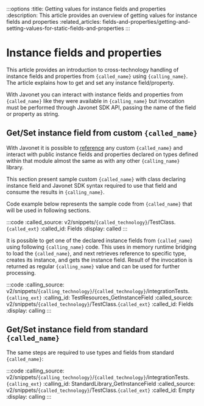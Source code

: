 :::options
:title: Getting values for instance fields and properties
:description: This article provides an overview of getting values for instance fields and properties
:related_articles: fields-and-properties/getting-and-setting-values-for-static-fields-and-properties
:::

# Instance fields and properties  
  
This article provides an introduction to cross-technology handling of instance fields and properties from `{called_name}` using `{calling_name}`. The article explains how to get and set any instance field/property.  
  
With Javonet you can interact with instance fields and properties from `{called_name}` like they were available in `{calling_name}` but invocation must be performed through Javonet SDK API, passing the name of the field or property as string. 

## Get/Set instance field from custom `{called_name}`

With Javonet it is possible to [reference](https://www.javonet.com/guides/v2/`{calling_technology}`/`{called_technology}`/getting-started/adding-references-to-libraries) any custom `{called_name}` and interact with public instance fields and properties declared on types defined within that module almost the same as with any other `{calling_name}` library.  
  
This section present sample custom `{called_name}` with class declaring instance field and Javonet SDK syntax required to use that field and consume the results in `{calling_name}`.  
    
Code example below represents the sample code from `{called_name}` that will be used in following sections.  

:::code 
:called_source: v2/snippets/`{called_technology}`/TestClass.`{called_ext}`
:called_id: Fields
:display: called
:::

It is possible to get one of the declared instance fields from `{called_name}` using following `{calling_name}` code. This uses in memory runtime bridging to load the `{called_name}`, and next retrieves reference to specific type, creates its instance, and gets the instance field. Result of the invocation is returned as regular `{calling_name}` value and can be used for further processing.

:::code 
:calling_source: v2/snippets/`{calling_technology}`/`{called_technology}`/integrationTests.`{calling_ext}`
:calling_id: TestResources_GetInstanceField
:called_source: v2/snippets/`{called_technology}`/TestClass.`{called_ext}`
:called_id: Fields
:display: calling
:::


## Get/Set instance field from standard `{called_name}`

The same steps are required to use types and fields from standard `{called_name}`:

:::code 
:calling_source: v2/snippets/`{calling_technology}`/`{called_technology}`/integrationTests.`{calling_ext}`
:calling_id: StandardLibrary_GetInstanceField
:called_source: v2/snippets/`{called_technology}`/TestClass.`{called_ext}`
:called_id: Empty
:display: calling
:::
